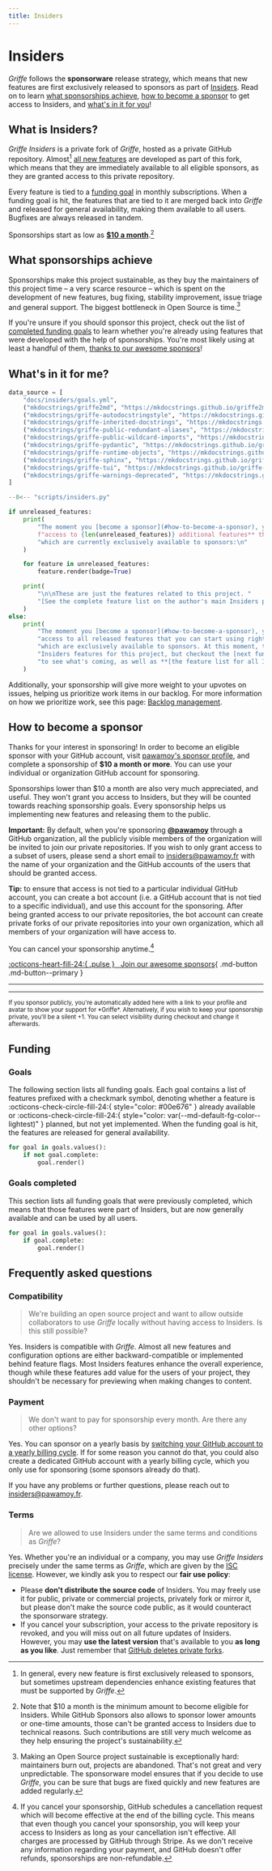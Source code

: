 ```yaml
---
title: Insiders
---
```


# Insiders

*Griffe* follows the **sponsorware** release strategy, which means that new features are first exclusively released to sponsors as part of [Insiders][]. Read on to learn [what sponsorships achieve][sponsorship], [how to become a sponsor][sponsors] to get access to Insiders, and [what's in it for you][features]!

## What is Insiders?

*Griffe Insiders* is a private fork of *Griffe*, hosted as a private GitHub repository. Almost[^1] [all new features][features] are developed as part of this fork, which means that they are immediately available to all eligible sponsors, as they are granted access to this private repository.

[^1]: In general, every new feature is first exclusively released to sponsors, but sometimes upstream dependencies enhance existing features that must be supported by *Griffe*.

Every feature is tied to a [funding goal][funding] in monthly subscriptions. When a funding goal is hit, the features that are tied to it are merged back into *Griffe* and released for general availability, making them available to all users. Bugfixes are always released in tandem.

Sponsorships start as low as [**$10 a month**][sponsors].[^2]

[^2]: Note that $10 a month is the minimum amount to become eligible for Insiders. While GitHub Sponsors also allows to sponsor lower amounts or one-time amounts, those can't be granted access to Insiders due to technical reasons. Such contributions are still very much welcome as they help ensuring the project's sustainability.

## What sponsorships achieve

Sponsorships make this project sustainable, as they buy the maintainers of this project time – a very scarce resource – which is spent on the development of new features, bug fixing, stability improvement, issue triage and general support. The biggest bottleneck in Open Source is time.[^3]

[^3]: Making an Open Source project sustainable is exceptionally hard: maintainers burn out, projects are abandoned. That's not great and very unpredictable. The sponsorware model ensures that if you decide to use *Griffe*, you can be sure that bugs are fixed quickly and new features are added regularly.

If you're unsure if you should sponsor this project, check out the list of [completed funding goals][goals completed] to learn whether you're already using features that were developed with the help of sponsorships. You're most likely using at least a handful of them, [thanks to our awesome sponsors][sponsors]!

## What's in it for me?

```python exec="1" session="insiders"
data_source = [
    "docs/insiders/goals.yml",
    ("mkdocstrings/griffe2md", "https://mkdocstrings.github.io/griffe2md/", "insiders/goals.yml"),
    ("mkdocstrings/griffe-autodocstringstyle", "https://mkdocstrings.github.io/griffe-autodocstringstyle/", "insiders/goals.yml"),
    ("mkdocstrings/griffe-inherited-docstrings", "https://mkdocstrings.github.io/griffe-inherited-docstrings/", "insiders/goals.yml"),
    ("mkdocstrings/griffe-public-redundant-aliases", "https://mkdocstrings.github.io/griffe-public-redundant-aliases/", "insiders/goals.yml"),
    ("mkdocstrings/griffe-public-wildcard-imports", "https://mkdocstrings.github.io/griffe-public-wildcard-imports/", "insiders/goals.yml"),
    ("mkdocstrings/griffe-pydantic", "https://mkdocstrings.github.io/griffe-pydantic/", "insiders/goals.yml"),
    ("mkdocstrings/griffe-runtime-objects", "https://mkdocstrings.github.io/griffe-runtime-objects/", "insiders/goals.yml"),
    ("mkdocstrings/griffe-sphinx", "https://mkdocstrings.github.io/griffe-sphinx/", "insiders/goals.yml"),
    ("mkdocstrings/griffe-tui", "https://mkdocstrings.github.io/griffe-tui/", "insiders/goals.yml"),
    ("mkdocstrings/griffe-warnings-deprecated", "https://mkdocstrings.github.io/griffe-warnings-deprecated/", "insiders/goals.yml"),
]
```

```python exec="1" session="insiders" idprefix=""
--8<-- "scripts/insiders.py"

if unreleased_features:
    print(
        "The moment you [become a sponsor](#how-to-become-a-sponsor), you'll get **immediate "
        f"access to {len(unreleased_features)} additional features** that you can start using right away, and "
        "which are currently exclusively available to sponsors:\n"
    )

    for feature in unreleased_features:
        feature.render(badge=True)

    print(
        "\n\nThese are just the features related to this project. "
        "[See the complete feature list on the author's main Insiders page](https://pawamoy.github.io/insiders/#whats-in-it-for-me)."
    )
else:
    print(
        "The moment you [become a sponsor](#how-to-become-a-sponsor), you'll get immediate "
        "access to all released features that you can start using right away, and "
        "which are exclusively available to sponsors. At this moment, there are no "
        "Insiders features for this project, but checkout the [next funding goals](#goals) "
        "to see what's coming, as well as **[the feature list for all Insiders projects](https://pawamoy.github.io/insiders/#whats-in-it-for-me).**"
    )
```

Additionally, your sponsorship will give more weight to your upvotes on issues, helping us prioritize work items in our backlog. For more information on how we prioritize work, see this page: [Backlog management][backlog].

## How to become a sponsor

Thanks for your interest in sponsoring! In order to become an eligible sponsor with your GitHub account, visit [pawamoy's sponsor profile][github sponsor profile], and complete a sponsorship of **$10 a month or more**. You can use your individual or organization GitHub account for sponsoring.

Sponsorships lower than $10 a month are also very much appreciated, and useful. They won't grant you access to Insiders, but they will be counted towards reaching sponsorship goals. Every sponsorship helps us implementing new features and releasing them to the public.

**Important:** By default, when you're sponsoring **[@pawamoy][github sponsor profile]** through a GitHub organization, all the publicly visible members of the organization will be invited to join our private repositories. If you wish to only grant access to a subset of users, please send a short email to insiders@pawamoy.fr with the name of your organization and the GitHub accounts of the users that should be granted access.

**Tip:** to ensure that access is not tied to a particular individual GitHub account, you can create a bot account (i.e. a GitHub account that is not tied to a specific individual), and use this account for the sponsoring. After being granted access to our private repositories, the bot account can create private forks of our private repositories into your own organization, which all members of your organization will have access to.

You can cancel your sponsorship anytime.[^5]

[^5]: If you cancel your sponsorship, GitHub schedules a cancellation request which will become effective at the end of the billing cycle. This means that even though you cancel your sponsorship, you will keep your access to Insiders as long as your cancellation isn't effective. All charges are processed by GitHub through Stripe. As we don't receive any information regarding your payment, and GitHub doesn't offer refunds, sponsorships are non-refundable.

[:octicons-heart-fill-24:{ .pulse } &nbsp; Join our <span id="sponsors-count"></span> awesome sponsors][github sponsor profile]{ .md-button .md-button--primary }

<hr>
<div class="premium-sponsors">
  <div id="gold-sponsors"></div>
  <div id="silver-sponsors"></div>
  <div id="bronze-sponsors"></div>
</div>
<hr>

<div id="sponsors"></div>

<small>
  If you sponsor publicly, you're automatically added here with a link to your profile and avatar to show your support for *Griffe*. Alternatively, if you wish to keep your sponsorship private, you'll be a silent +1. You can select visibility during checkout and change it afterwards.
</small>

## Funding <span class="sponsors-total"></span>

### Goals

The following section lists all funding goals. Each goal contains a list of features prefixed with a checkmark symbol, denoting whether a feature is :octicons-check-circle-fill-24:{ style="color: #00e676" } already available or :octicons-check-circle-fill-24:{ style="color: var(--md-default-fg-color--lightest)" } planned, but not yet implemented. When the funding goal is hit, the features are released for general availability.

```python exec="1" session="insiders" idprefix=""
for goal in goals.values():
    if not goal.complete:
        goal.render()
```

### Goals completed

This section lists all funding goals that were previously completed, which means that those features were part of Insiders, but are now generally available and can be used by all users.

```python exec="1" session="insiders" idprefix=""
for goal in goals.values():
    if goal.complete:
        goal.render()
```

## Frequently asked questions

### Compatibility

> We're building an open source project and want to allow outside collaborators to use *Griffe* locally without having access to Insiders. Is this still possible?

Yes. Insiders is compatible with *Griffe*. Almost all new features and configuration options are either backward-compatible or implemented behind feature flags. Most Insiders features enhance the overall experience, though while these features add value for the users of your project, they shouldn't be necessary for previewing when making changes to content.

### Payment

> We don't want to pay for sponsorship every month. Are there any other options?

Yes. You can sponsor on a yearly basis by [switching your GitHub account to a yearly billing cycle][billing cycle]. If for some reason you cannot do that, you could also create a dedicated GitHub account with a yearly billing cycle, which you only use for sponsoring (some sponsors already do that).

If you have any problems or further questions, please reach out to insiders@pawamoy.fr.

### Terms

> Are we allowed to use Insiders under the same terms and conditions as *Griffe*?

Yes. Whether you're an individual or a company, you may use *Griffe Insiders* precisely under the same terms as *Griffe*, which are given by the [ISC license][license]. However, we kindly ask you to respect our **fair use policy**:

- Please **don't distribute the source code** of Insiders. You may freely use it for public, private or commercial projects, privately fork or mirror it, but please don't make the source code public, as it would counteract the sponsorware strategy.
- If you cancel your subscription, your access to the private repository is revoked, and you will miss out on all future updates of Insiders. However, you may **use the latest version** that's available to you **as long as you like**. Just remember that [GitHub deletes private forks][private forks].

[backlog]: https://pawamoy.github.io/backlog/
[billing cycle]: https://docs.github.com/en/github/setting-up-and-managing-billing-and-payments-on-github/changing-the-duration-of-your-billing-cycle
[insiders]: #what-is-insiders
[sponsorship]: #what-sponsorships-achieve
[sponsors]: #how-to-become-a-sponsor
[features]: #whats-in-it-for-me
[funding]: #funding
[github sponsor profile]: https://github.com/sponsors/pawamoy
[goals completed]: #goals-completed
[insiders]: #what-is-insiders
[license]: ../license.md
[private forks]: https://docs.github.com/en/github/setting-up-and-managing-your-github-user-account/removing-a-collaborator-from-a-personal-repository
[sponsors]: #how-to-become-a-sponsor
[sponsorship]: #what-sponsorships-achieve
